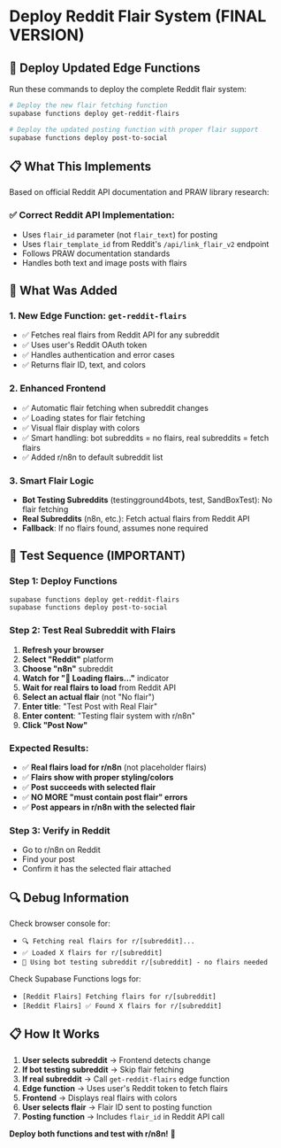 # Deploy Reddit Flair System (FINAL VERSION)

## 🚀 **Deploy Updated Edge Functions**

Run these commands to deploy the complete Reddit flair system:

```bash
# Deploy the new flair fetching function
supabase functions deploy get-reddit-flairs

# Deploy the updated posting function with proper flair support
supabase functions deploy post-to-social
```

## 📋 **What This Implements**

Based on official Reddit API documentation and PRAW library research:

### **✅ Correct Reddit API Implementation:**
- Uses `flair_id` parameter (not `flair_text`) for posting
- Uses `flair_template_id` from Reddit's `/api/link_flair_v2` endpoint
- Follows PRAW documentation standards
- Handles both text and image posts with flairs

## 🔧 **What Was Added**

### **1. New Edge Function: `get-reddit-flairs`**
- ✅ Fetches real flairs from Reddit API for any subreddit
- ✅ Uses user's Reddit OAuth token
- ✅ Handles authentication and error cases
- ✅ Returns flair ID, text, and colors

### **2. Enhanced Frontend**
- ✅ Automatic flair fetching when subreddit changes
- ✅ Loading states for flair fetching
- ✅ Visual flair display with colors
- ✅ Smart handling: bot subreddits = no flairs, real subreddits = fetch flairs
- ✅ Added r/n8n to default subreddit list

### **3. Smart Flair Logic**
- **Bot Testing Subreddits** (testingground4bots, test, SandBoxTest): No flair fetching
- **Real Subreddits** (n8n, etc.): Fetch actual flairs from Reddit API
- **Fallback**: If no flairs found, assumes none required

## 🧪 **Test Sequence (IMPORTANT)**

### **Step 1: Deploy Functions**
```bash
supabase functions deploy get-reddit-flairs
supabase functions deploy post-to-social
```

### **Step 2: Test Real Subreddit with Flairs**
1. **Refresh your browser**
2. **Select "Reddit"** platform
3. **Choose "n8n"** subreddit
4. **Watch for "🔄 Loading flairs..."** indicator
5. **Wait for real flairs to load** from Reddit API
6. **Select an actual flair** (not "No flair")
7. **Enter title**: "Test Post with Real Flair"
8. **Enter content**: "Testing flair system with r/n8n"
9. **Click "Post Now"**

### **Expected Results:**
- ✅ **Real flairs load for r/n8n** (not placeholder flairs)
- ✅ **Flairs show with proper styling/colors**
- ✅ **Post succeeds with selected flair**
- ✅ **NO MORE "must contain post flair" errors**
- ✅ **Post appears in r/n8n with the selected flair**

### **Step 3: Verify in Reddit**
- Go to r/n8n on Reddit
- Find your post
- Confirm it has the selected flair attached

## 🔍 **Debug Information**

Check browser console for:
- `🔍 Fetching real flairs for r/[subreddit]...`
- `✅ Loaded X flairs for r/[subreddit]`
- `📝 Using bot testing subreddit r/[subreddit] - no flairs needed`

Check Supabase Functions logs for:
- `[Reddit Flairs] Fetching flairs for r/[subreddit]`
- `[Reddit Flairs] ✅ Found X flairs for r/[subreddit]`

## 📋 **How It Works**

1. **User selects subreddit** → Frontend detects change
2. **If bot testing subreddit** → Skip flair fetching
3. **If real subreddit** → Call `get-reddit-flairs` edge function
4. **Edge function** → Uses user's Reddit token to fetch flairs
5. **Frontend** → Displays real flairs with colors
6. **User selects flair** → Flair ID sent to posting function
7. **Posting function** → Includes `flair_id` in Reddit API call

**Deploy both functions and test with r/n8n!** 🎉
